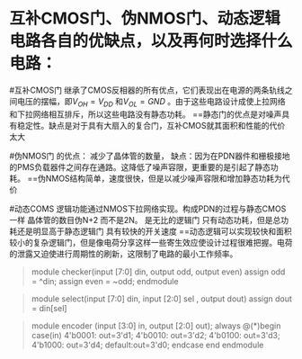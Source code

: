 # 互补CMOS门、伪NMOS门、动态逻辑电路各自的优缺点，以及再何时选择什么电路：

#互补CMOS门 
	继承了CMOS反相器的所有优点，它们表现出在电源的两条轨线之间电压的摆幅，即$V_{OH}=V_{DD}$ 和$V_{OL}=GND$ 。由于这些电路设计成使上拉网络和下拉网络相互排斥，所以这些电路没有静态功耗。 
	==静态门的优点是对噪声具有稳定性。缺点是对于具有大扇入的复合门，互补CMOS就其面积和性能的代价太大

#伪NMOS门 
	的优点： 减少了晶体管的数量，
	缺点：因为在PDN器件和栅极接地的PMS负载器件之间存在通路。这降低了噪声容限，更重要的是引起了静态功耗。
	==伪NMOS结构简单，速度很快，但是以减少噪声容限和增加静态功耗为代价

#动态COMS 
	逻辑功能通过NMOS下拉网络实现。构成PDN的过程与静态CMOS一样
	晶体管的数目伪N+2 而不是2N。
	是无比的逻辑门
	只有动态功耗，但是总功耗还是明显高于静态逻辑门
	具有较快的开关速度
	==动态逻辑可以实现较快和面积较小的复杂逻辑门，但是像电荷分享这样一些寄生效应使设计过程很难把握。电荷的泄露又迫使进行周期性的刷新，这限制了电路的最小工作频率。

>module checker(input [7:0] din, output odd, output even)
>	assign odd = ^din;
>	assign even = ~odd;
>	endmodule

>module select(input [7:0] din, input [2:0] sel , output dout)
>	assign dout = din[sel]

>module encoder (input [3:0] in, output [2:0] out);
>	always @(*)begin
>		case(in)
>			4'b0001: out=3'd1;
>			4'b0010: out=3'd2;
>			4'b0100: out=3'd3;
>			4'b1000: out=3'd4;
>			default:out=3'd0;
>		endcase
>	end
>endmodule